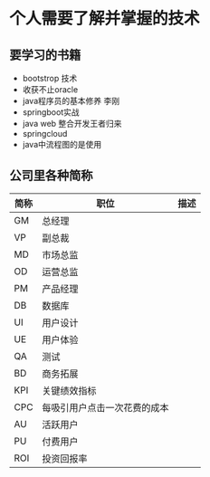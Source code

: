# 个人需要了解并掌握的技术

## 要学习的书籍

- bootstrop 技术
- 收获不止oracle
- java程序员的基本修养 李刚
- springboot实战
- java web 整合开发王者归来
- springcloud
- java中流程图的是使用

## 公司里各种简称

|简称|职位|描述|
|---|---|---|
|GM|总经理||
|VP|副总裁||
|MD|市场总监||
|OD|运营总监||
|PM|产品经理||
|DB|数据库||
|UI|用户设计||
|UE|用户体验||
|QA|测试||
|BD|商务拓展||
|KPI|关键绩效指标||
|CPC|每吸引用户点击一次花费的成本||
|AU| 活跃用户||
|PU|付费用户||
|ROI| 投资回报率||


